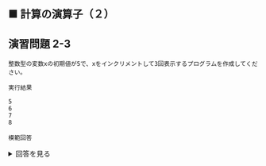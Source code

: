 ## ■ 計算の演算子（２）

## 演習問題 2-3

```
整数型の変数xの初期値が5で、xをインクリメントして3回表示するプログラムを作成してください。
```

`実行結果`

```
5
6
7
8
```

`模範回答`
<details>
<summary>回答を見る</summary>

```c
#include <stdio.h>

main()
{
    int x = 5;
    printf("%d\n", x);
    x++;
    printf("%d\n", x);
    x++;
    printf("%d\n", x);
    x++;
    printf("%d\n", x);
}
```
</details>